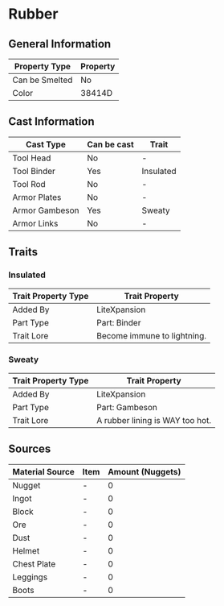 # Rubber

## General Information

| Property Type  | Property |
| -------------- | -------- |
| Can be Smelted | No       |
| Color          | 38414D   |

## Cast Information

| Cast Type      | Can be cast | Trait     |
| -------------- | ----------- | --------- |
| Tool Head      | No          | -         |
| Tool Binder    | Yes         | Insulated |
| Tool Rod       | No          | -         |
| Armor Plates   | No          | -         |
| Armor Gambeson | Yes         | Sweaty    |
| Armor Links    | No          | -         |

## Traits

### Insulated

| Trait Property Type | Trait Property              |
| ------------------- | --------------------------- |
| Added By            | LiteXpansion                |
| Part Type           | Part: Binder                |
| Trait Lore          | Become immune to lightning. |

### Sweaty

| Trait Property Type | Trait Property                  |
| ------------------- | ------------------------------- |
| Added By            | LiteXpansion                    |
| Part Type           | Part: Gambeson                  |
| Trait Lore          | A rubber lining is WAY too hot. |

## Sources

| Material Source | Item | Amount (Nuggets) |
| --------------- | ---- | ---------------- |
| Nugget          | -    | 0                |
| Ingot           | -    | 0                |
| Block           | -    | 0                |
| Ore             | -    | 0                |
| Dust            | -    | 0                |
| Helmet          | -    | 0                |
| Chest Plate     | -    | 0                |
| Leggings        | -    | 0                |
| Boots           | -    | 0                |
